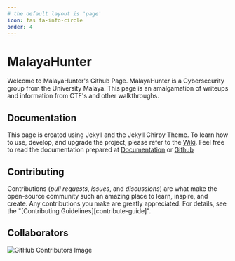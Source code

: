 ```yaml
---
# the default layout is 'page'
icon: fas fa-info-circle
order: 4
---
```


# MalayaHunter

Welcome to MalayaHunter's Github Page. MalayaHunter is a Cybersecurity group from the University Malaya. This page is an amalgamation of writeups and information from CTF's and other walkthroughs. 


## Documentation

This page is created using Jekyll and the Jekyll Chirpy Theme. To learn how to use, develop, and upgrade the project, please refer to the [Wiki][wiki].
Feel free to read the documentation prepared at [Documentation][documentation] or [Github][github]

## Contributing

Contributions (_pull requests_, _issues_, and _discussions_) are what make the open-source community such an amazing place
to learn, inspire, and create. Any contributions you make are greatly appreciated.
For details, see the "[Contributing Guidelines][contribute-guide]".

## Collaborators

![GitHub Contributors Image](https://contrib.rocks/image?repo=um-csnet/malayahunter)

[wiki]: https://github.com/cotes2020/jekyll-theme-chirpy/wiki	
[documentation]: /categories/documentation/
[github]: https://github.com/um-csnet/malayahunter/